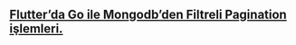 ## [Flutter’da Go ile Mongodb’den Filtreli Pagination işlemleri.](https://medium.com/@alpcanm/flutterda-go-ile-mongodb-den-filtreli-pagination-i%C5%9Flemleri-ad0b7cba5050) 
